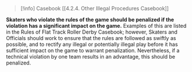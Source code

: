 > [!info] Casebook
> [[4.2.4. Other Illegal Procedures Casebook]]

**Skaters who violate the rules of the game should be penalized if the violation has a significant impact on the game.** Examples of this are listed in the Rules of Flat Track Roller Derby Casebook; however, Skaters and Officials should work to ensure that the rules are followed as swiftly as possible, and to rectify any illegal or potentially illegal play before it has sufficient impact on the game to warrant penalization. Nevertheless, if a technical violation by one team results in an advantage, this should be penalized.